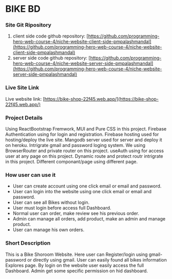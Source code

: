 # BIKE BD

### Site Git Ripository

1. client side code github repository: [https://github.com/programming-hero-web-course-4/niche-website-client-side-pmpalashmandal](https://github.com/programming-hero-web-course-4/niche-website-client-side-pmpalashmandal)
2. server side code github repository: [https://github.com/programming-hero-web-course-4/niche-website-server-side-pmpalashmandal](https://github.com/programming-hero-web-course-4/niche-website-server-side-pmpalashmandal)


### Live Site Link

Live website link: [https://bike-shop-22f45.web.app/](https://bike-shop-22f45.web.app/)


### Project Details
Using ReactBootstrap Fremwork, MUI and Pure CSS in this project. Firebase Authentication using for login and registration. Firebase hosting used for hosting/deploy the live site. Mangodb server used for server and deploy it on heroku. Intrigrate gmail and password loging system. We using BrowserRouter and private router on this project. useAuth using for access user at any page on this project. Dynamic route and protect routr intrigrate in this project. Different componant/page using different page.


### How user can use it
<ul>
    <li>User can create account using one click email or email and password.</li>
    <li>User can login into the website using one click email or email and password.</li>
    <li>User can see all Bikes without login.</li>
    <li>User must login before access full Dashboard.</li>
    <li>Normal user can order, make review see his previous order.</li>
    <li>Admin can manage all orders, add product, make an admin and manage product.</li>
    <li>User can manage his own orders.</li>
    
</ul>

### Short Description
This is a Bike Shoroom Website. Here user can Register/login using gmail-password or directly using gmail. User can easily found all bikes information Explores page. By login on the website user easily access the full Dashboard. Admin get some specific permission on hid dashboard.
 